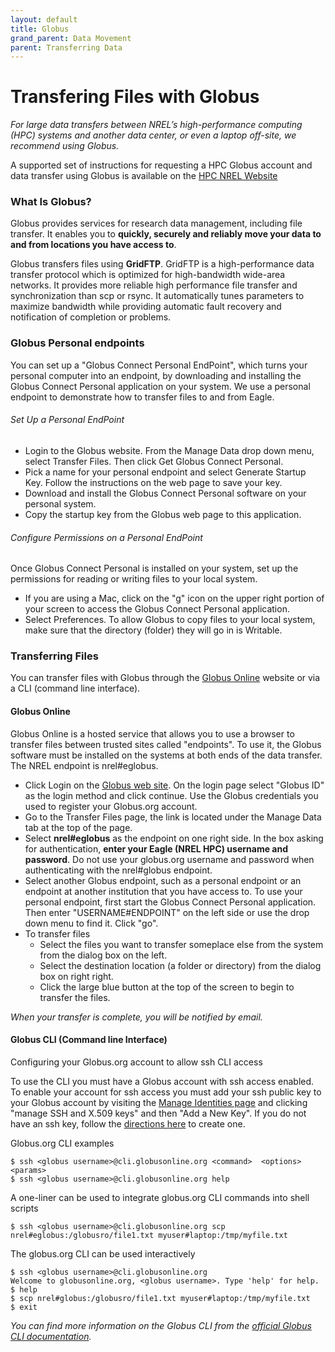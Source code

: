 ```yaml
---
layout: default
title: Globus
grand_parent: Data Movement
parent: Transferring Data
---
```

# Transfering Files with Globus

*For large data transfers between NREL’s high-performance computing (HPC) systems and another data center, or even a laptop off-site, we recommend using Globus.*

A supported set of instructions for requesting a HPC Globus account and data transfer using Globus is available on the [HPC NREL Website](https://www.nrel.gov/hpc/globus-file-transfer.html)

### What Is Globus?

Globus provides services for research data management, including file transfer. It enables you to **quickly, securely and reliably move your data to and from locations you have access to**.

Globus transfers files using **GridFTP**. GridFTP is a high-performance data transfer protocol which is optimized for high-bandwidth wide-area networks.  It provides more reliable high performance file transfer and synchronization than scp or rsync. It automatically tunes parameters to maximize bandwidth while providing automatic fault recovery and notification of completion or problems.

### Globus Personal endpoints

You can set up a "Globus Connect Personal EndPoint", which turns your personal computer into an endpoint, by downloading and installing the Globus Connect Personal application on your system. We use a personal endpoint to demonstrate how to transfer files to and from Eagle.

###### Set Up a Personal EndPoint

- Login to the Globus website. From the Manage Data drop down menu, select Transfer Files. Then click Get Globus Connect Personal.
- Pick a name for your personal endpoint and select Generate Startup Key. Follow the instructions on the web page to save your key.
- Download and install the Globus Connect Personal software on your personal system.
- Copy the startup key from the Globus web page to this application.

###### Configure Permissions on a Personal EndPoint

Once Globus Connect Personal is installed on your system, set up the permissions for reading or writing files to your local system.

- If you are using a Mac, click on the "g" icon on the upper right portion of your screen to access the Globus Connect Personal application.
- Select Preferences. To allow Globus to copy files to your local system, make sure that the directory (folder) they will go in is Writable.

### Transferring Files

You can transfer files with Globus through the [Globus Online](https://www.globus.org) website or via a CLI (command line interface).

#### Globus Online

Globus Online is a hosted service that allows you to use a browser to transfer files between trusted sites called "endpoints".  To use it, the Globus software must be installed on the systems at both ends of the data transfer. The NREL endpoint is nrel#eglobus.

- Click Login on the [Globus web site](https://www.globus.org/). On the login page select "Globus ID" as the login method and click continue.  Use the Globus credentials you used to register your Globus.org account.
- Go to the Transfer Files page, the link is located under the Manage Data tab at the top of the page.
- Select **nrel#eglobus** as the endpoint on one right side. In the box asking for authentication, **enter your Eagle (NREL HPC) username and password**. Do not use your globus.org username and password when authenticating with the nrel#globus endpoint.
- Select another Globus endpoint, such as a personal endpoint or an endpoint at another institution that you have access to. To use your personal endpoint, first start the Globus Connect Personal application. Then enter "USERNAME#ENDPOINT" on the left side or use the drop down menu to find it. Click "go".
- To transfer files
  - Select the files you want to transfer someplace else from the system from the dialog box on the left.
  - Select the destination location (a folder or directory) from the dialog box on right right.
  - Click the large blue button at the top of the screen to begin to transfer the files.

*When your transfer is complete, you will be notified by email.*

#### Globus CLI (Command line Interface)

Configuring your Globus.org account to allow ssh CLI access

To use the CLI you must have a Globus account with ssh access enabled. To enable your account for ssh access you must add your ssh public key to your Globus account by visiting the [Manage Identities page](https://www.globus.org/account/ManageIdentities) and clicking "manage SSH and X.509 keys" and then "Add a New Key". If you do not have an ssh key, follow the [directions here](https://docs.globus.org/faq/command-line-interface/#how_do_i_generate_an_ssh_key_to_use_with_the_globus_command_line_interface) to create one.

Globus.org CLI examples

```shell
$ ssh <globus username>@cli.globusonline.org <command>  <options> <params>
$ ssh <globus username>@cli.globusonline.org help
```

A one-liner can be used to integrate globus.org CLI commands into shell scripts

```shell
$ ssh <globus username>@cli.globusonline.org scp nrel#eglobus:/globusro/file1.txt myuser#laptop:/tmp/myfile.txt
```

The globus.org CLI can be used interactively

```shell
$ ssh <globus username>@cli.globusonline.org
Welcome to globusonline.org, <globus username>. Type 'help' for help.
$ help
$ scp nrel#globus:/globusro/file1.txt myuser#laptop:/tmp/myfile.txt
$ exit
```

*You can find more information on the Globus CLI from the [official Globus CLI documentation](https://docs.globus.org/cli/examples/).*
